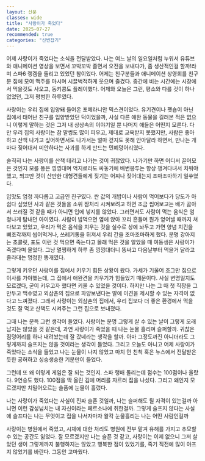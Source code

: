 ```yaml
---
layout: 산문
classes: wide
title: "사랑이가 죽었다"
date: 2025-07-27
recommended: true
categories: "신변잡기"
---
```


어제 사랑이가 죽었다는 소식을 전달받았다. 나는 여느 날의 일요일처럼 누워서 유튜브와 애니메이션 영상을 보면서 꼬박꼬박 졸면서 오전을 보내다가, 좀 생산적인걸 할까!라며 스파6 랭겜을 돌리고 있었던 참이었다. 어제는 친구분들과 애니메이션 상영회를 친구분 집에 모여 맥주를 마시며 시끌벅적하게 웃으며 즐겼다. 중간에 비는 시간에는 시장에서 먹을것도 사오고, 동키콩도 플레이했다. 어제와 오늘은 그런, 평소와 다를 것이 하나 없었던, 그저 평범한 하루였다.

사랑이는 우리 집에 입양돼 들어온 포메라니안 믹스견이었다. 유기견이나 펫숍이 아닌 집에서 태어난 친구를 입양받았던 덕이었을까, 사실 다른 애완 동물을 길러본 적은 없으니 이렇게 말하는 것은 그저 내 상상속의 이야기일 뿐 나머지 애들은 어떤지 모른다. 다만 우리 집의 사랑이는 참 말썽도 많이 피우고, 제대로 교육받지 못했지만, 사람은 좋아하고 산책 나가고 싶어하면서도 나가서는 얼마 걷지도 못해 안아달라 하면서, 만나는 개마다 짖어대서 미안하다는 사과를 하게 만드는 민폐덩어리였다.

솔직히 나는 사랑이를 산책 데리고 나가는 것이 귀찮았다. 나가기만 하면 어디서 끌어모은 것인지 모를 똥은 낑낑대며 억지로라도 싸놓기에 배변봉투는 항상 챙겨다녀서 치워야했고, 쬐끄만 것이 산만한 대형견들에게 짖기는 어찌나 짖어대는지 조마조마하기 일쑤였다.

입맛도 엄청 까다롭고 고급인 친구였다. 싼 값의 개밥이나 사람이 먹어보다가 당도가 아쉽다 싶었던 사과 같은 것들을 소위 짬처리 시켜보려고 하면 조금 씹어보고는 배가 곯아서 쓰러질 것 같을 때가 아니면 입에 넣지를 않았다. 그러면서도 사람이 먹는 음식은 엄청나게 탐내던 아이였다. 사람이 밥먹으면 옆에 앉아 꼬리 흔들며 뭔가 얻어낼 때까지 쳐다보고 있었고, 우리가 먹은 음식을 치우는 것을 실수로 상에 놔두고 가면 양념 치킨을 뼈조각까지 씹어먹거나, 쓰레기통을 뒤져서 우리 간을 조마조마하게 했다. 분명 강아지는 초콜릿, 포도 이런 것 먹으면 죽는다고 몰래 먹은 것을 알았을 때 여동생은 사랑이가 죽겠다며 울었다. 그냥 멀쩡하게 하루 좀 낑낑대더니 똥싸고 다음날부터 먹을거 달라고 졸라대는 멍청한 똥개였다.

그렇게 키우던 사랑이를 집에서 키우기 힘든 상황이 왔다. 가세가 기울어 조그만 집으로 이사를 가야했는데, 그 집에서 애완견을 키우기가 힘들었기 때문이다. 사실 변명일지도 모르겠다, 굳이 키우고자 했다면 키울 수 있었을 것이다. 하지만 나는 그 때 첫 직장을 그만두고 백수였고 외삼촌의 집으로 파양보낸다는 말에 이견을 제시할 수 있는 자격이 없다고 느껴졌다. 그래서 사랑이는 외삼촌의 집에서, 우리 집보다 더 좋은 환경에서 먹을 것도 잘 먹고 산책도 시켜주는 그런 집으로 보내졌다.

그때 나는 문득 그런 생각이 들었다. 사랑이는 분명 그렇게 살 수 있는 날이 그렇게 오래 남지는 않았을 것 같은데, 과연 사랑이가 죽었을 때 나는 눈물 흘리며 슬퍼할까. 귀찮은 짐덩어리를 하나 내려놨는데 잘 갔네라는 생각을 할까. 아마 그정도까진 아니더라도 그렇게까지 슬프지는 않을 것이라는 생각이 들었다. 그리고 오늘도 아니고 어제 사랑이가 죽었다는 소식을 들었고 나는 눈물이 나지 않았고 마치 먼 친척 혹은 뉴스에서 전달받은 듯한 공허하고 싱숭생숭한 기분만이 들었다.

그런데 또 왜 이렇게 게임은 잘 되는 것인지. 스파 랭매 돌리는데 점수는 100점이나 올랐다. 9연승도 했다. 100점을 딱 올린 김에 머리를 자르러 집을 나섰다. 그리고 왜인지 모르겠지만 치밀어오르는 슬픔에 눈물이 흘렀다.

나는 사랑이가 죽었다는 사실이 진짜 슬픈 것일까, 나는 슬퍼해도 될 자격이 있는걸까 아니면 이런 감성넘치는 내 자신이라는 페르소나에 취한걸까. 그렇게 슬프지 않다는 사실에 슬프다는 나는 무엇이고 집을 나서자마자 왈칵 눈물흘리는 나는 어떤 사람인걸까

사랑이는 병원에서 죽었고, 시체에 대한 처리도 병원에 전부 맡겨 유해를 가지고 추모할 수 있는 공간도 잃었다. 잘 모르겠지만 나는 슬픈 것 같고, 사랑이는 이제 없으니 그저 살았던 생이 그렇게까지 불행하지는 않았고 행복한 점이 있었기를, 죽기 직전에 많이 아프지 않았기를 바란다. 그동안 고마웠다.
